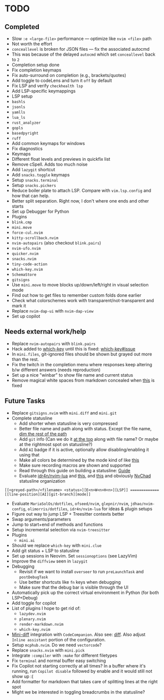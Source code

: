 # TODO

## Completed

- Slow `:e <large-file>` performance — optimize like `nvim <file>` path
- Not worth the effort
- `conceallevel` is broken for JSON files — fix the associated autocmd
- This was because of the delayed `autocmd` which set `conceallevel` back to `2`
- Completion setup done
- Fix completion keymaps
- Fix auto-surround on completion (e.g., brackets/quotes)
- Add toggle to codeLens and turn it `off` by default
- Fix LSP and verify `checkhealth lsp`
- Add LSP-specific keymappings
- LSP setup
- `bashls`
- `jsonls`
- `yamlls`
- `lua_ls`
- `rust_analyzer`
- `gopls`
- `basedpyright`
- `ruff`
- Add common keymaps for windows
- Fix diagnostics
- Keymaps
- Different float levels and previews in quickfix list
- Remove cSpell. Adds too much noise
- Add `lazygit` shortcut
- Add `snacks.toggle` keymaps
- Setup `snacks.terminal`
- Setup `snacks.pickers`
- Reduce boiler plate to attach LSP. Compare with `vim.lsp.config` and how
  that can help.
- Better split separation. Right now, I don't where one ends and other starts
- Set up Debugger for Python
- Plugins
- `blink.cmp`
- `mini.move`
- `force-cul.nvim`
- `kitty-scrollback.nvim`
- `nvim-autopairs` (also checkout `blink.pairs`)
- `nvim-ufo.nvim`
- `quicker.nvim`
- `snacks.nvim`
- `tiny-code-action`
- `which-key.nvim`
- `SchemaStore`
- `gitsigns`
- Use `mini.move` to move blocks up/down/left/right in visual selection mode
- Find out how to get files to remember custom folds done earlier
- Check what colorschemes work with transparent/not-transparent and mark it
- Replace `nvim-dap-ui` with `nvim-dap-view`
- Set up copilot

## Needs external work/help

- Replace `nvim-autopairs` with `blink.pairs`
- Hack added to [which-key](./lua/plugins/which-key.lua) until this is fixed: [which-key#issue][6]
- In `mini.files`, git-ignored files should be shown but grayed out more than
  the rest.
- Fix the twitch in the completion menu where responses keep altering b/w
  different answers (needs reproduction)
- Set up a nice "winbar" to show file name and current status
- Remove magical white spaces from markdown concealed when [this][5] is fixed

## Future Tasks

- Replace `gitsigns.nvim` with `mini.diff` and `mini.git`
- Complete statusline
  - Add shorter when statusline is very compressed
  - Better file name and path along with status. Except the file name, [dim the rest of the path][2]
  - Add `git` info (Can we do it [at the top][1] along with file name? Or maybe at the rightmost spot on statusline?)
  - Add `AI` badge if it is active, optionally allow disabling/enabling it using
    that
  - Make all colors be determined by the mode kind of like [this][7]
  - Make sure recording macros are shown and supported
  - Read through this guide on building a statusline: [Guide][11]
  - Evaluate [idr4n/nvim-lua][9] and [this][8], and [this][10] and obviously [NvChad][12] statusline organization

```text
[[<greyed-path>/<filename> <status>][E<n>W<n>H<n>][LSP]] ============= [[line-position][AI][git-branch][mode]]
```

- Evaluate `MariaSolOs/dotfiles`, `ofseed/nvim`, `glepnir/nvim`, `jdhao/nvim-config`,
  `olimorris/dotfiles`, `idr4n/nvim-lua` for ideas & plugin setups
- Figure out way to jump LSP + Treesitter contexts better
- Swap arguments/parameters
- Jump to start+end of methods and functions
- Setup incremental selection via `nvim-treesitter`
- Plugins
  - `mini.ai`
- Should we replace `which-key` with `mini.clue`
- Add git status + LSP to statusline
- Set up sessions in Neovim. Set `sessionoptions` (see LazyVim)
- Improve the `diffview` seen in `lazygit`
- Debugging
  - Revisit if we want to install `overseer` to run `preLaunchTask` and `postDebugTask`
  - Use better shortcuts like `fn` keys when debugging
  - Make sure that the debug bar is visible through the UI
- Automatically pick up the correct virtual environment in Python (for both LSP+Debug)
- Add toggle for copilot
- List of plugins I hope to get rid of:
  - `lazydev.nvim`
  - `plenary.nvim`
  - `render-markdown.nvim`
  - `which-key.nvim`
- [Mini-diff][3] integration with `CodeCompanion`. Also see: [diff][4]. Also
  adjust `Inline assistant` portion of the configuration.
- Setup `mcphub.nvim`. Do we need `vectorcode`?
- Replace `snacks.nvim` with `mini.pick`
- Integrate `:compiler` with `:make` for different filetypes
- Fix `terminal` and normal buffer easy switching
- Fix Copilot not starting correctly at all times? In a buffer where it's running,
  run `Copilot disable` followed by enable and it would still not show up :(
- Add formatter for markdown that takes care of splitting lines at the right spot
- Might we be interested in toggling breadcrumbs in the statusline?

[1]: https://www.reddit.com/media?url=https%3A%2F%2Fpreview.redd.it%2Fshow-me-your-statusline-v0-5r9nu6in6nyc1.png%3Fwidth%3D1922%26auto%3Dwebp%26s%3D0299ed5e1aa95b52ebb4c468b4a1a60a1d1127ae
[2]: https://www.reddit.com/media?url=https%3A%2F%2Fpreview.redd.it%2Fshow-me-your-statusline-v0-vmw6cl41snyc1.png%3Fwidth%3D1876%26auto%3Dwebp%26s%3D07ff31e7f74331dbe074d23d7dac2cf2cbe45da8
[3]: https://codecompanion.olimorris.dev/installation.html#mini-diff
[4]: https://codecompanion.olimorris.dev/configuration/chat-buffer.html#diff
[5]: https://github.com/neovim/neovim/issues/14409
[6]: https://github.com/folke/which-key.nvim/issues/967
[7]: https://imgur.com/a/UVdilYc
[8]: https://github.com/rezhaTanuharja/minimalistNVIM
[9]: https://github.com/idr4n/nvim-lua
[10]: https://github.com/strash/everybody-wants-that-line.nvim
[11]: https://github.com/OXY2DEV/bars.nvim/wiki/Guide_Statusline
[12]: https://github.com/NvChad/ui/blob/v2.0/lua/nvchad/statusline/default.lua
